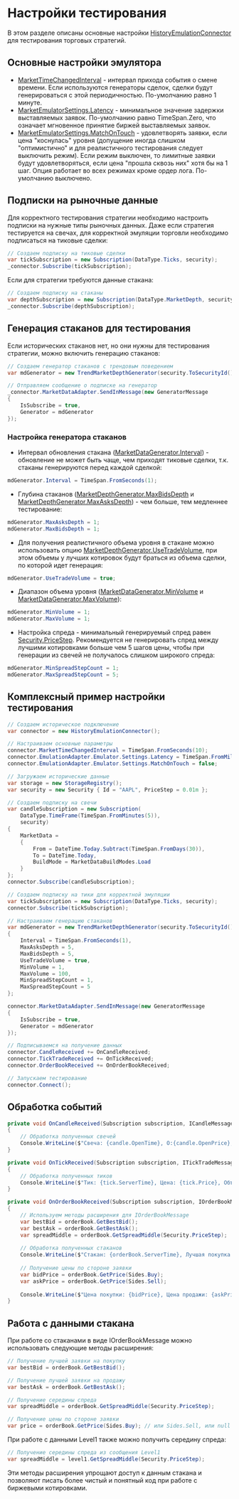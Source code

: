 # Настройки тестирования

В этом разделе описаны основные настройки [HistoryEmulationConnector](xref:StockSharp.Algo.Testing.HistoryEmulationConnector) для тестирования торговых стратегий.

## Основные настройки эмулятора

- [MarketTimeChangedInterval](xref:StockSharp.Algo.Testing.HistoryEmulationConnector.MarketTimeChangedInterval) - интервал прихода события о смене времени. Если используются генераторы сделок, сделки будут генерироваться с этой периодичностью. По-умолчанию равно 1 минуте.
- [MarketEmulatorSettings.Latency](xref:StockSharp.Algo.Testing.MarketEmulatorSettings.Latency) - минимальное значение задержки выставляемых заявок. По-умолчанию равно TimeSpan.Zero, что означает мгновенное принятие биржей выставляемых заявок. 
- [MarketEmulatorSettings.MatchOnTouch](xref:StockSharp.Algo.Testing.MarketEmulatorSettings.MatchOnTouch) - удовлетворять заявки, если цена "коснулась" уровня (допущение иногда слишком "оптимистично" и для реалистичного тестирования следует выключить режим). Если режим выключен, то лимитные заявки будут удовлетворяться, если цена "прошла сквозь них" хотя бы на 1 шаг. Опция работает во всех режимах кроме ордер лога. По-умолчанию выключено.

## Подписки на рыночные данные

Для корректного тестирования стратегии необходимо настроить подписки на нужные типы рыночных данных. Даже если стратегия тестируется на свечах, для корректной эмуляции торговли необходимо подписаться на тиковые сделки:

```cs
// Создаем подписку на тиковые сделки
var tickSubscription = new Subscription(DataType.Ticks, security);
_connector.Subscribe(tickSubscription);
```

Если для стратегии требуются данные стакана:

```cs
// Создаем подписку на стаканы
var depthSubscription = new Subscription(DataType.MarketDepth, security);
_connector.Subscribe(depthSubscription);
```

## Генерация стаканов для тестирования

Если исторических стаканов нет, но они нужны для тестирования стратегии, можно включить генерацию стаканов:

```cs
// Создаем генератор стаканов с трендовым поведением
var mdGenerator = new TrendMarketDepthGenerator(security.ToSecurityId());

// Отправляем сообщение о подписке на генератор
_connector.MarketDataAdapter.SendInMessage(new GeneratorMessage
{
	IsSubscribe = true,
	Generator = mdGenerator
});
```

### Настройка генератора стаканов

- Интервал обновления стакана ([MarketDataGenerator.Interval](xref:StockSharp.Algo.Testing.MarketDataGenerator.Interval)) - обновление не может быть чаще, чем приходят тиковые сделки, т.к. стаканы генерируются перед каждой сделкой:

```cs
mdGenerator.Interval = TimeSpan.FromSeconds(1);
```

- Глубина стаканов ([MarketDepthGenerator.MaxBidsDepth](xref:StockSharp.Algo.Testing.MarketDepthGenerator.MaxBidsDepth) и [MarketDepthGenerator.MaxAsksDepth](xref:StockSharp.Algo.Testing.MarketDepthGenerator.MaxAsksDepth)) - чем больше, тем медленнее тестирование:

```cs
mdGenerator.MaxAsksDepth = 1; 
mdGenerator.MaxBidsDepth = 1;
```

- Для получения реалистичного объема уровня в стакане можно использовать опцию [MarketDepthGenerator.UseTradeVolume](xref:StockSharp.Algo.Testing.MarketDepthGenerator.UseTradeVolume), при этом объемы у лучших котировок будут браться из объема сделки, по которой идет генерация:

```cs
mdGenerator.UseTradeVolume = true;
```

- Диапазон объема уровня ([MarketDataGenerator.MinVolume](xref:StockSharp.Algo.Testing.MarketDataGenerator.MinVolume) и [MarketDataGenerator.MaxVolume](xref:StockSharp.Algo.Testing.MarketDataGenerator.MaxVolume)):

```cs
mdGenerator.MinVolume = 1;
mdGenerator.MaxVolume = 1;
```

- Настройка спреда - минимальный генерируемый спред равен [Security.PriceStep](xref:StockSharp.BusinessEntities.Security.PriceStep). Рекомендуется не генерировать спред между лучшими котировками больше чем 5 шагов цены, чтобы при генерации из свечей не получалось слишком широкого спреда:

```cs
mdGenerator.MinSpreadStepCount = 1;
mdGenerator.MaxSpreadStepCount = 5;
```

## Комплексный пример настройки тестирования

```cs
// Создаем историческое подключение
var connector = new HistoryEmulationConnector();

// Настраиваем основные параметры
connector.MarketTimeChangedInterval = TimeSpan.FromSeconds(10);
connector.EmulationAdapter.Emulator.Settings.Latency = TimeSpan.FromMilliseconds(100);
connector.EmulationAdapter.Emulator.Settings.MatchOnTouch = false;

// Загружаем исторические данные
var storage = new StorageRegistry();
var security = new Security { Id = "AAPL", PriceStep = 0.01m };

// Создаем подписку на свечи
var candleSubscription = new Subscription(
	DataType.TimeFrame(TimeSpan.FromMinutes(5)),
	security)
{
	MarketData =
	{
		From = DateTime.Today.Subtract(TimeSpan.FromDays(30)),
		To = DateTime.Today,
		BuildMode = MarketDataBuildModes.Load
	}
};
connector.Subscribe(candleSubscription);

// Создаем подписку на тики для корректной эмуляции
var tickSubscription = new Subscription(DataType.Ticks, security);
connector.Subscribe(tickSubscription);

// Настраиваем генерацию стаканов
var mdGenerator = new TrendMarketDepthGenerator(security.ToSecurityId())
{
	Interval = TimeSpan.FromSeconds(1),
	MaxAsksDepth = 5,
	MaxBidsDepth = 5,
	UseTradeVolume = true,
	MinVolume = 1,
	MaxVolume = 100,
	MinSpreadStepCount = 1,
	MaxSpreadStepCount = 5
};

connector.MarketDataAdapter.SendInMessage(new GeneratorMessage
{
	IsSubscribe = true,
	Generator = mdGenerator
});

// Подписываемся на получение данных
connector.CandleReceived += OnCandleReceived;
connector.TickTradeReceived += OnTickReceived;
connector.OrderBookReceived += OnOrderBookReceived;

// Запускаем тестирование
connector.Connect();
```

## Обработка событий

```cs
private void OnCandleReceived(Subscription subscription, ICandleMessage candle)
{
	// Обработка полученных свечей
	Console.WriteLine($"Свеча: {candle.OpenTime}, O:{candle.OpenPrice}, H:{candle.HighPrice}, L:{candle.LowPrice}, C:{candle.ClosePrice}");
}

private void OnTickReceived(Subscription subscription, ITickTradeMessage tick)
{
	// Обработка полученных тиков
	Console.WriteLine($"Тик: {tick.ServerTime}, Цена: {tick.Price}, Объем: {tick.Volume}");
}

private void OnOrderBookReceived(Subscription subscription, IOrderBookMessage orderBook)
{
	// Используем методы расширения для IOrderBookMessage
	var bestBid = orderBook.GetBestBid();
	var bestAsk = orderBook.GetBestAsk();
	var spreadMiddle = orderBook.GetSpreadMiddle(Security.PriceStep);
	
	// Обработка полученных стаканов
	Console.WriteLine($"Стакан: {orderBook.ServerTime}, Лучшая покупка: {bestBid?.Price}, Лучшая продажа: {bestAsk?.Price}, Середина спреда: {spreadMiddle}");
	
	// Получение цены по стороне заявки
	var bidPrice = orderBook.GetPrice(Sides.Buy);
	var askPrice = orderBook.GetPrice(Sides.Sell);
	
	Console.WriteLine($"Цена покупки: {bidPrice}, Цена продажи: {askPrice}");
}
```

## Работа с данными стакана

При работе со стаканами в виде IOrderBookMessage можно использовать следующие методы расширения:

```cs
// Получение лучшей заявки на покупку
var bestBid = orderBook.GetBestBid();

// Получение лучшей заявки на продажу
var bestAsk = orderBook.GetBestAsk();

// Получение середины спреда
var spreadMiddle = orderBook.GetSpreadMiddle(Security.PriceStep);

// Получение цены по стороне заявки
var price = orderBook.GetPrice(Sides.Buy); // или Sides.Sell, или null для середины спреда
```

При работе с данными Level1 также можно получить середину спреда:

```cs
// Получение середины спреда из сообщения Level1
var spreadMiddle = level1.GetSpreadMiddle(Security.PriceStep);
```

Эти методы расширения упрощают доступ к данным стакана и позволяют писать более чистый и понятный код при работе с биржевыми котировками.